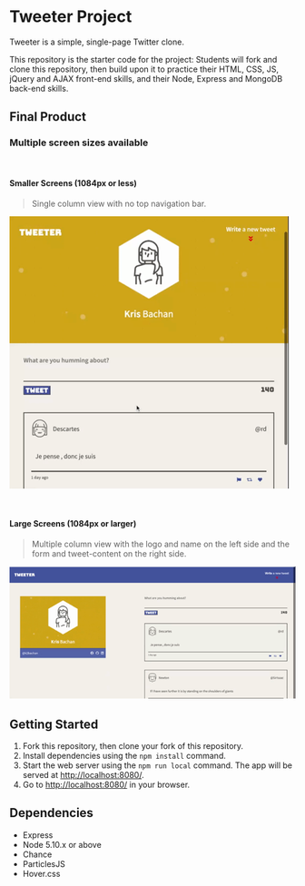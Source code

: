 # Tweeter Project

Tweeter is a simple, single-page Twitter clone.

This repository is the starter code for the project: Students will fork and clone this repository, then build upon it to practice their HTML, CSS, JS, jQuery and AJAX front-end skills, and their Node, Express and MongoDB back-end skills.

## Final Product

### Multiple screen sizes available

<br>

#### Smaller Screens (1084px or less)

> Single column view with no top navigation bar.

!["Small view 1084px and smaller"](docs/small-view.gif)

<br>

#### Large Screens (1084px or larger)

> Multiple column view with the logo and name on the left side and the form and tweet-content on the right side.

!["Large view 1084px and larger"](docs/large-view.gif)

## Getting Started

1. Fork this repository, then clone your fork of this repository.
2. Install dependencies using the `npm install` command.
3. Start the web server using the `npm run local` command. The app will be served at <http://localhost:8080/>.
4. Go to <http://localhost:8080/> in your browser.

## Dependencies

- Express
- Node 5.10.x or above
- Chance
- ParticlesJS
- Hover.css
